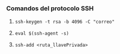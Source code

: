 ### Comandos del protocolo SSH 
1. `ssh-keygen -t rsa -b 4096 -C "correo"`<p></p>
2. `eval $(ssh-agent -s)`<p></p>
3. `ssh-add <ruta_llavePrivada>`<p></p>